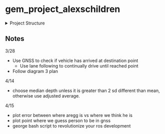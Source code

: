 # gem_project_alexschildren

<details>
<summary>Project Structure</summary>

```
gem_project_alexschildren/
├── e2/             # Main control system
├── dev_utils/      # Small test scripts and experimental code used during development
├── diagrams/       # Diagrams for development planning
├── tutorials/      # Environment and framework setup guides
├── plots/          # Error plots used during development and testing
├── bash_scripts/   # Scripts for module testing and deployment
├── README.md       # Project overview and setup instructions
└── .gitignore      # Git ignore rules
```
</details>
<h2>Notes</h2>

3/28
- Use GNSS to check if vehicle has arrived at destination point
  - Use lane following to continually drive until reached point
- Follow diagram 3 plan 


4/14
- choose median depth unless it is greater than 2 sd different than mean, otherwise use adjusted average.

4/15
- plot error between where aregg is vs where we think he is
- plot point where we guess person to be in gnss
- george bash script to revolutionize your ros development

